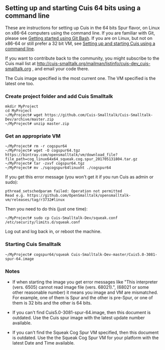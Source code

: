## Setting up and starting Cuis 64 bits using a command line

These are instructions for setting up Cuis in the 64 bits Spur flavor, on Linux on x86-64 computers using the command line. If you are familiar with Git, please see [Getting started using Git Bash](GettingStarted-Linux64-Git.md). If you are on Linux, but not on x86-64 or still prefer a 32 bit VM, see [Setting up and starting Cuis using a command line](GettingStarted-Commandline.md).

If you want to contribute back to the community, you might subscribe to the Cuis mail list at http://cuis-smalltalk.org/mailman/listinfo/cuis-dev_cuis-smalltalk.org , and email your code there.

The Cuis image specified is the most current one. The VM specified is the latest one too.

### Create project folder and add Cuis Smalltalk ###
```
mkdir MyProject
cd MyProject
~/MyProject# wget https://github.com/Cuis-Smalltalk/Cuis-Smalltalk-Dev/archive/master.zip
~/MyProject# unzip master.zip
```

### Get an appropriate VM ###
```
~/MyProject# rm -r cogspur64
~/MyProject# wget -O cogspur64.tgz https://bintray.com/opensmalltalk/vm/download_file?file_path=cog_linux64x64_squeak.cog.spur_201705131804.tar.gz
~/MyProject# tar -zxvf cogspur64.tgz
~/MyProject# mv ./sqcogspur64linuxht ./cogspur64
```
If you get this error message (you won't get it if you run Cuis as admin or sudo):
```
pthread_setschedparam failed: Operation not permitted
Read e.g. https://github.com/OpenSmalltalk/opensmalltalk-vm/releases/tag/r3732#linux
```
Then you need to do this (just one time):
```
~/MyProject# sudo cp Cuis-Smalltalk-Dev/squeak.conf /etc/security/limits.d/squeak.conf
```
Log out and log back in, or reboot the machine.

### Starting Cuis Smalltalk ###
```
~/MyProject# cogspur64/squeak Cuis-Smalltalk-Dev-master/Cuis5.0-3081-spur-64.image
```

### Notes ###

* If when starting the image you get error messages like "This interpreter (vers. 6505) cannot read image file (vers. 68021).", (68021 or some other reasonable number) it means you image and VM are mismatched. For example, one of them is Spur and the other is pre-Spur, or one of them is 32 bits and the other is 64 bits.

* If you can't find Cuis5.0-3081-spur-64.image, then this document is outdated. Use the Cuis spur image with the latest update number available.

* If you can't find the Squeak Cog Spur VM specified, then this document is outdated. Use the the Squeak Cog Spur VM for your platform with the latest Date and Time available.
